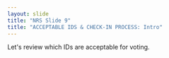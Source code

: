 ```yaml
---
layout: slide
title: "NRS Slide 9"
title: "ACCEPTABLE IDS & CHECK-IN PROCESS: Intro"
---
```


Let's review which IDs are acceptable for voting.
